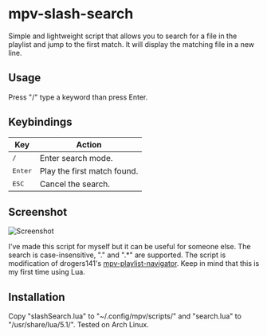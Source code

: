 # mpv-slash-search

Simple and lightweight script that allows you to search for a file in the playlist and jump to the first match.
It will display the matching file in a new line.

## Usage

Press "/" type a keyword than press Enter.

## Keybindings

| Key | Action |
| --- | ------ |
| <kbd>/</kbd> | Enter search mode. |
| <kbd>Enter</kbd> | Play the first match found. |
| <kbd>ESC</kbd> | Cancel the search. |

## Screenshot
![Screenshot](https://github.com/Anakievs/mpv-slash-search/Screenshot.png)

I've made this script for myself but it can be useful for someone else. The search is case-insensitive, "." and ".*" are supported.
The script is modification of drogers141's [mpv-playlist-navigator](https://github.com/drogers141/mpv-playlist-navigator).
Keep in mind that this is my first time using Lua.

## Installation

Copy "slashSearch.lua" to "~/.config/mpv/scripts/" and "search.lua" to "/usr/share/lua/5.1/". Tested on Arch Linux.
